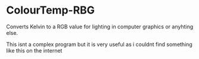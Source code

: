 # ColourTemp-RBG
Converts Kelvin to a RGB value for lighting in computer graphics or anyhting else.

This isnt a complex program but it is very useful as i couldnt find something like this on the internet
